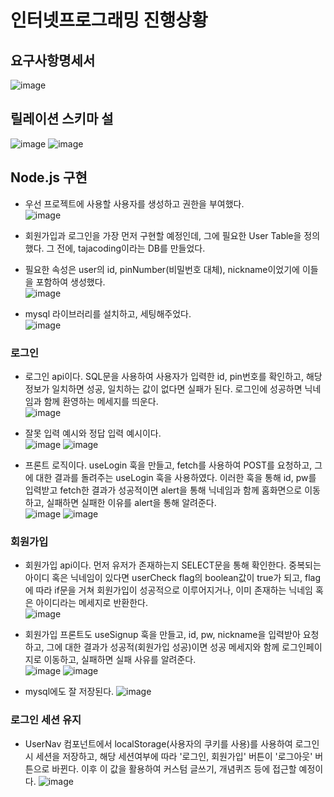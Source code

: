 # 인터넷프로그래밍 진행상황
## 요구사항명세서
![image](https://github.com/ChaeDoll/TIL/assets/108540812/b90e9064-bb77-4c47-aac9-fc58c13f3f90)

## 릴레이션 스키마 설
![image](https://github.com/ChaeDoll/TIL/assets/108540812/179f07cc-d2cf-4852-a8f7-d678963d11d5)
![image](https://github.com/ChaeDoll/TIL/assets/108540812/438a684a-e413-483d-aaf3-26904bfb5b5f)

## Node.js 구현
- 우선 프로젝트에 사용할 사용자를 생성하고 권한을 부여했다.   
![image](https://github.com/ChaeDoll/TIL/assets/108540812/5525475b-8b18-4b79-88f1-da282bf944f8)

- 회원가입과 로그인을 가장 먼저 구현할 예정인데, 그에 필요한 User Table을 정의했다. 그 전에, tajacoding이라는 DB를 만들었다.
- 필요한 속성은 user의 id, pinNumber(비밀번호 대체), nickname이었기에 이들을 포함하여 생성했다.  
![image](https://github.com/ChaeDoll/TIL/assets/108540812/42bb5787-af96-49e9-af58-b9acef40e1a6)

- mysql 라이브러리를 설치하고, 세팅해주었다.  
![image](https://github.com/ChaeDoll/TIL/assets/108540812/9a523293-e2e8-4f7d-bf09-24871695c2db)

### 로그인
- 로그인 api이다. SQL문을 사용하여 사용자가 입력한 id, pin번호를 확인하고, 해당 정보가 일치하면 성공, 일치하는 값이 없다면 실패가 된다. 로그인에 성공하면 닉네임과 함께 환영하는 메세지를 띄운다.  
![image](https://github.com/ChaeDoll/TIL/assets/108540812/77f719d3-e416-4d64-b3d7-470e7568ae17)

- 잘못 입력 예시와 정답 입력 예시이다.  
![image](https://github.com/ChaeDoll/TIL/assets/108540812/8b60d6c7-7761-4550-a753-9dea2fbf9ccf)
![image](https://github.com/ChaeDoll/TIL/assets/108540812/2d622973-fa37-43a7-9f27-6330dab5bb59)

- 프론트 로직이다. useLogin 훅을 만들고, fetch를 사용하여 POST를 요청하고, 그에 대한 결과를 돌려주는 useLogin 훅을 사용하였다. 이러한 훅을 통해 id, pw를 입력받고 fetch한 결과가 성공적이면 alert을 통해 닉네임과 함께 홈화면으로 이동하고, 실패하면 실패한 이유를 alert을 통해 알려준다.  
![image](https://github.com/ChaeDoll/TIL/assets/108540812/34dca9db-2dcc-449b-8262-ea075ca609a5)
![image](https://github.com/ChaeDoll/TIL/assets/108540812/dd4b4bfe-7f05-4a9e-add0-fbab3c3c75a0)


### 회원가입
- 회원가입 api이다. 먼저 유저가 존재하는지 SELECT문을 통해 확인한다. 중복되는 아이디 혹은 닉네임이 있다면 userCheck flag의 boolean값이 true가 되고, flag에 따라 if문을 거쳐 회원가입이 성공적으로 이루어지거나, 이미 존재하는 닉네임 혹은 아이디라는 메세지로 반환한다.  
![image](https://github.com/ChaeDoll/TIL/assets/108540812/969e15c6-443a-4324-8ffa-bd5e556a2628)

- 회원가입 프론트도 useSignup 훅을 만들고, id, pw, nickname을 입력받아 요청하고, 그에 대한 결과가 성공적(회원가입 성공)이면 성공 메세지와 함께 로그인페이지로 이동하고, 실패하면 실패 사유를 알려준다.   
![image](https://github.com/ChaeDoll/TIL/assets/108540812/338bdba5-d767-4e53-bcd4-d93c86ff28de)
![image](https://github.com/ChaeDoll/TIL/assets/108540812/8790cba7-65cb-49cd-8089-8af1b38200ad)

- mysql에도 잘 저장된다.
![image](https://github.com/ChaeDoll/TIL/assets/108540812/364b60bc-9054-48df-b2f3-efb4a05ca568)


### 로그인 세션 유지
- UserNav 컴포넌트에서 localStorage(사용자의 쿠키를 사용)를 사용하여 로그인 시 세션을 저장하고, 해당 세션여부에 따라 '로그인, 회원가입' 버튼이 '로그아웃' 버튼으로 바뀐다. 이후 이 값을 활용하여 커스텀 글쓰기, 개념퀴즈 등에 접근할 예정이다.
![image](https://github.com/ChaeDoll/TIL/assets/108540812/a27b39ac-4edf-48d0-8c2e-3716d0498c2b)
